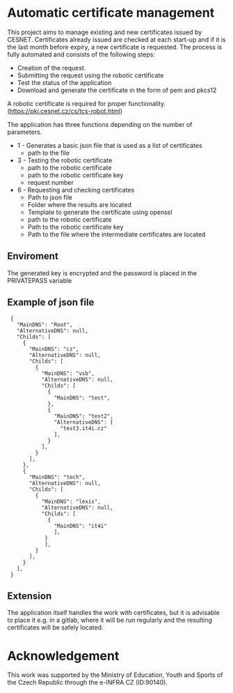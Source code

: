 # Automatic certificate management
This project aims to manage existing and new certificates issued by CESNET. Certificates already issued are checked at each start-up and if it is the last month before expiry, a new certificate is requested.
The process is fully automated and consists of the following steps:
- Creation of the request.
- Submitting the request using the robotic certificate
- Test the status of the application
- Download and generate the certificate in the form of pem and pkcs12

A robotic certificate is required for proper functionality. (https://pki.cesnet.cz/cs/tcs-robot.html)


The application has three functions depending on the number of parameters.
* 1 - Generates a basic json file that is used as a list of certificates
  * path to the file
* 3 - Testing the robotic certificate
  * path to the robotic certificate
  * path to the robotic certificate key
  * request number
* 6 - Requesting and checking certificates
  * Path to json file
  * Folder where the results are located
  * Template to generate the certificate using openssl
  * path to the robotic certificate
  * Path to the robotic certificate key
  * Path to the file where the intermediate certificates are located 

## Enviroment
The generated key is encrypted and the password is placed in the PRIVATEPASS variable

## Example of json file
```
 {
   "MainDNS": "Root",
   "AlternativeDNS": null,
   "Childs": [
     {
       "MainDNS": "cz",
       "AlternativeDNS": null,
       "Childs": [
         {
           "MainDNS": "vsb",
           "AlternativeDNS": null,
           "Childs": [
             {
               "MainDNS": "test",
             },
             {
               "MainDNS": "test2",
               "AlternativeDNS": [
                 "test3.it4i.cz"
               ],
             }
           ],
         }
       ],
     },
     {
       "MainDNS": "tech",
       "AlternativeDNS": null,
       "Childs": [
         {
           "MainDNS": "lexis",
           "AlternativeDNS": null,
           "Childs": [
             {
               "MainDNS": "it4i"
               ],
            }
            ],
         }
       ],
     }
   ],
 }
```
## Extension
The application itself handles the work with certificates, but it is advisable to place it e.g. in a gitlab, where it will be run regularly and the resulting certificates will be safely located.

# Acknowledgement
This work was supported by the Ministry of Education, Youth and Sports of the Czech Republic through the e-INFRA CZ (ID:90140).

